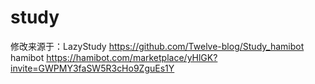 # study
修改来源于：LazyStudy
https://github.com/Twelve-blog/Study_hamibot
hamibot  https://hamibot.com/marketplace/yHlGK?invite=GWPMY3faSW5R3cHo9ZguEs1Y
